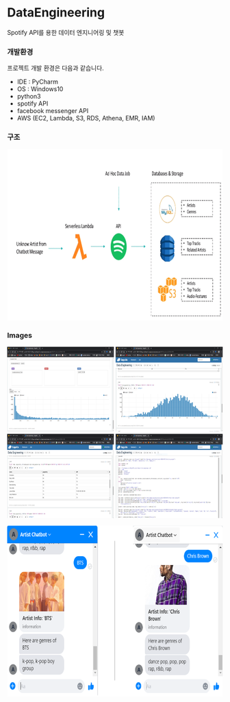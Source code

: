 # DataEngineering

Spotify API를 용한 데이터 엔지니어링 및 챗봇


### 개발환경

프로젝트 개발 환경은 다음과 같습니다.

* IDE : PyCharm
* OS : Windows10
* python3
* spotify API
* facebook messenger API
* AWS (EC2, Lambda, S3, RDS, Athena, EMR, IAM)

### 구조
<img src="/images/structure2.png" width="1042" height="400px" title="구성" alt="structure"></img><br/>

### Images
<img src="/images/spark.PNG" width="1042" height="400px" title="spark" alt="spark"></img><br/>

<img src="/images/chatbot.PNG" width="1042" height="400px" title="chatbot" alt="chatbot"></img><br/>
